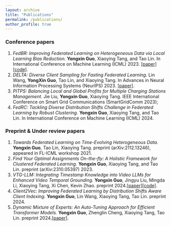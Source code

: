 ```yaml
---
layout: archive
title: "Publications"
permalink: /publications/
author_profile: true
---
```


### Conference papers

1. *FedBR: Improving Federated Learning on Heterogeneous Data via Local Learning Bias Reduction.* **Yongxin Guo**, Xiaoying Tang, and Tao Lin. In International Conference on Machine Learning (ICML) 2023. [[paper]](https://openreview.net/pdf?id=nDKoVwNjMH)[[code]](https://github.com/LINs-lab/FedBR).
2. *DELTA: Diverse Client Sampling for Fasting Federated Learning.* Lin Wang, **YongXin Guo**, Tao Lin, and Xiaoying Tang. In Advances in Neural Information Processing Systems (NeurIPS) 2023. [[paper]](https://arxiv.org/abs/2205.13925).
3. *PITPS: Balancing Local and Global Profits for Multiple Charging Stations Management.* Jie Liu, **Yongxin Guo**, Xiaoying Tang. IEEE International Conference on Smart Grid Communications (SmartGridComm 2023);
4. *FedRC: Tackling Diverse Distribution Shifts Challenge in Federated Learning by Robust Clustering.* **Yongxin Guo**, Xiaoying Tang, and Tao Lin. In International Conference on Machine Learning (ICML) 2024.


### Preprint & Under review papers

1. *Towards Federated Learning on Time-Evolving Heterogeneous Data.* **Yongxin Guo**, Tao Lin, Xiaoying Tang. preprint (arXiv:2112.13246), appeared in FL-ICML workshop 2021.
2. *Find Your Optimal Assignments On-the-fly: A Holistic Framework for Clustered Federated Learning.* **Yongxin Guo**,
Xiaoying Tang, and Tao Lin. preprint (arXiv:2310.05397) 2023.
3. *VTG-LLM: Integrating Timestamp Knowledge into Video LLMs for Enhanced Video Temporal Grounding.* **Yongxin Guo**, Jingyu Liu, Mingda Li, Xiaoying Tang, Xi Chen, Kevin Zhao. preprint 2024.[[paper]](https://arxiv.org/abs/2405.13382)[[code]](https://github.com/gyxxyg/VTG-LLM).
4. *Client2Vec: Improving Federated Learning by Distribution Shifts Aware Client Indexing.* **Yongxin Guo**, Lin Wang, Xiaoying Tang, Tao Lin. preprint 2024.
5. *Dynamic Mixture of Experts: An Auto-Tuning Approach for Efficient Transformer Models.* **Yongxin Guo**, Zhenglin Cheng, Xiaoying Tang, Tao Lin. preprint 2024.[[paper]](https://arxiv.org/abs/2405.14297).
